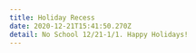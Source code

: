 ```yaml
---
title: Holiday Recess
date: 2020-12-21T15:41:50.270Z
detail: No School 12/21-1/1. Happy Holidays!
---
```

